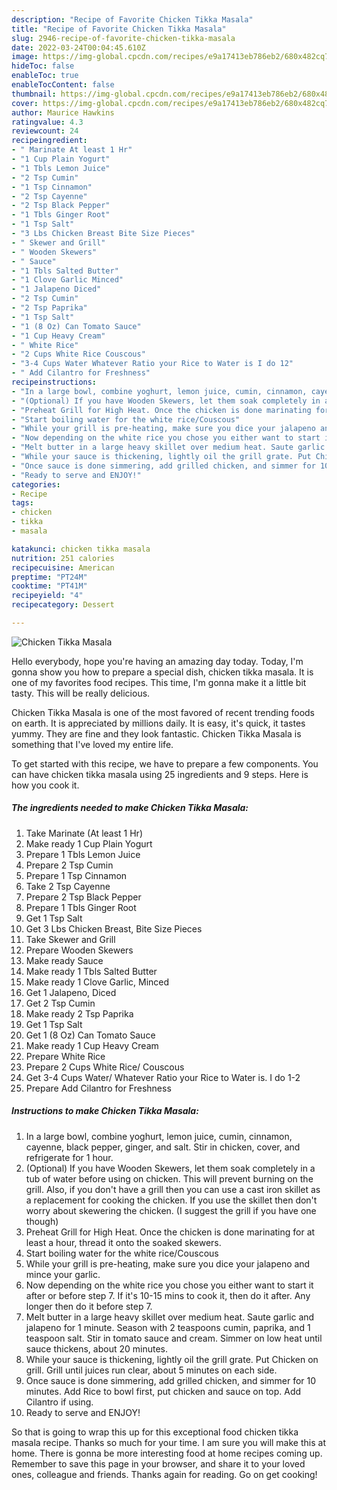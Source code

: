```yaml
---
description: "Recipe of Favorite Chicken Tikka Masala"
title: "Recipe of Favorite Chicken Tikka Masala"
slug: 2946-recipe-of-favorite-chicken-tikka-masala
date: 2022-03-24T00:04:45.610Z
image: https://img-global.cpcdn.com/recipes/e9a17413eb786eb2/680x482cq70/chicken-tikka-masala-recipe-main-photo.jpg
hideToc: false
enableToc: true
enableTocContent: false
thumbnail: https://img-global.cpcdn.com/recipes/e9a17413eb786eb2/680x482cq70/chicken-tikka-masala-recipe-main-photo.jpg
cover: https://img-global.cpcdn.com/recipes/e9a17413eb786eb2/680x482cq70/chicken-tikka-masala-recipe-main-photo.jpg
author: Maurice Hawkins
ratingvalue: 4.3
reviewcount: 24
recipeingredient:
- " Marinate At least 1 Hr"
- "1 Cup Plain Yogurt"
- "1 Tbls Lemon Juice"
- "2 Tsp Cumin"
- "1 Tsp Cinnamon"
- "2 Tsp Cayenne"
- "2 Tsp Black Pepper"
- "1 Tbls Ginger Root"
- "1 Tsp Salt"
- "3 Lbs Chicken Breast Bite Size Pieces"
- " Skewer and Grill"
- " Wooden Skewers"
- " Sauce"
- "1 Tbls Salted Butter"
- "1 Clove Garlic Minced"
- "1 Jalapeno Diced"
- "2 Tsp Cumin"
- "2 Tsp Paprika"
- "1 Tsp Salt"
- "1 (8 Oz) Can Tomato Sauce"
- "1 Cup Heavy Cream"
- " White Rice"
- "2 Cups White Rice Couscous"
- "3-4 Cups Water Whatever Ratio your Rice to Water is I do 12"
- " Add Cilantro for Freshness"
recipeinstructions:
- "In a large bowl, combine yoghurt, lemon juice, cumin, cinnamon, cayenne, black pepper, ginger, and salt. Stir in chicken, cover, and refrigerate for 1 hour."
- "(Optional) If you have Wooden Skewers, let them soak completely in a tub of water before using on chicken. This will prevent burning on the grill. Also, if you don&#39;t have a grill then you can use a cast iron skillet as a replacement for cooking the chicken. If you use the skillet then don&#39;t worry about skewering the chicken. (I suggest the grill if you have one though)"
- "Preheat Grill for High Heat. Once the chicken is done marinating for at least a hour, thread it onto the soaked skewers."
- "Start boiling water for the white rice/Couscous"
- "While your grill is pre-heating, make sure you dice your jalapeno and mince your garlic."
- "Now depending on the white rice you chose you either want to start it after or before step 7. If it&#39;s 10-15 mins to cook it, then do it after. Any longer then do it before step 7."
- "Melt butter in a large heavy skillet over medium heat. Saute garlic and jalapeno for 1 minute. Season with 2 teaspoons cumin, paprika, and 1 teaspoon salt. Stir in tomato sauce and cream. Simmer on low heat until sauce thickens, about 20 minutes."
- "While your sauce is thickening, lightly oil the grill grate. Put Chicken on grill. Grill until juices run clear, about 5 minutes on each side."
- "Once sauce is done simmering, add grilled chicken, and simmer for 10 minutes. Add Rice to bowl first, put chicken and sauce on top. Add Cilantro if using."
- "Ready to serve and ENJOY!"
categories:
- Recipe
tags:
- chicken
- tikka
- masala

katakunci: chicken tikka masala 
nutrition: 251 calories
recipecuisine: American
preptime: "PT24M"
cooktime: "PT41M"
recipeyield: "4"
recipecategory: Dessert

---
```



![Chicken Tikka Masala](https://img-global.cpcdn.com/recipes/e9a17413eb786eb2/680x482cq70/chicken-tikka-masala-recipe-main-photo.jpg)

Hello everybody, hope you're having an amazing day today. Today, I'm gonna show you how to prepare a special dish, chicken tikka masala. It is one of my favorites food recipes. This time, I'm gonna make it a little bit tasty. This will be really delicious.



Chicken Tikka Masala is one of the most favored of recent trending foods on earth. It is appreciated by millions daily. It is easy, it's quick, it tastes yummy. They are fine and they look fantastic. Chicken Tikka Masala is something that I've loved my entire life.


To get started with this recipe, we have to prepare a few components. You can have chicken tikka masala using 25 ingredients and 9 steps. Here is how you cook it.

<!--inarticleads1-->

##### The ingredients needed to make Chicken Tikka Masala:

1. Take  Marinate (At least 1 Hr)
1. Make ready 1 Cup Plain Yogurt
1. Prepare 1 Tbls Lemon Juice
1. Prepare 2 Tsp Cumin
1. Prepare 1 Tsp Cinnamon
1. Take 2 Tsp Cayenne
1. Prepare 2 Tsp Black Pepper
1. Prepare 1 Tbls Ginger Root
1. Get 1 Tsp Salt
1. Get 3 Lbs Chicken Breast, Bite Size Pieces
1. Take  Skewer and Grill
1. Prepare  Wooden Skewers
1. Make ready  Sauce
1. Make ready 1 Tbls Salted Butter
1. Make ready 1 Clove Garlic, Minced
1. Get 1 Jalapeno, Diced
1. Get 2 Tsp Cumin
1. Make ready 2 Tsp Paprika
1. Get 1 Tsp Salt
1. Get 1 (8 Oz) Can Tomato Sauce
1. Make ready 1 Cup Heavy Cream
1. Prepare  White Rice
1. Prepare 2 Cups White Rice/ Couscous
1. Get 3-4 Cups Water/ Whatever Ratio your Rice to Water is. I do 1-2
1. Prepare  Add Cilantro for Freshness




<!--inarticleads2-->

##### Instructions to make Chicken Tikka Masala:

1. In a large bowl, combine yoghurt, lemon juice, cumin, cinnamon, cayenne, black pepper, ginger, and salt. Stir in chicken, cover, and refrigerate for 1 hour.
1. (Optional) If you have Wooden Skewers, let them soak completely in a tub of water before using on chicken. This will prevent burning on the grill. Also, if you don&#39;t have a grill then you can use a cast iron skillet as a replacement for cooking the chicken. If you use the skillet then don&#39;t worry about skewering the chicken. (I suggest the grill if you have one though)
1. Preheat Grill for High Heat. Once the chicken is done marinating for at least a hour, thread it onto the soaked skewers.
1. Start boiling water for the white rice/Couscous
1. While your grill is pre-heating, make sure you dice your jalapeno and mince your garlic.
1. Now depending on the white rice you chose you either want to start it after or before step 7. If it&#39;s 10-15 mins to cook it, then do it after. Any longer then do it before step 7.
1. Melt butter in a large heavy skillet over medium heat. Saute garlic and jalapeno for 1 minute. Season with 2 teaspoons cumin, paprika, and 1 teaspoon salt. Stir in tomato sauce and cream. Simmer on low heat until sauce thickens, about 20 minutes.
1. While your sauce is thickening, lightly oil the grill grate. Put Chicken on grill. Grill until juices run clear, about 5 minutes on each side.
1. Once sauce is done simmering, add grilled chicken, and simmer for 10 minutes. Add Rice to bowl first, put chicken and sauce on top. Add Cilantro if using.
1. Ready to serve and ENJOY!



So that is going to wrap this up for this exceptional food chicken tikka masala recipe. Thanks so much for your time. I am sure you will make this at home. There is gonna be more interesting food at home recipes coming up. Remember to save this page in your browser, and share it to your loved ones, colleague and friends. Thanks again for reading. Go on get cooking!
